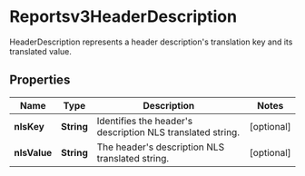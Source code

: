 

# Reportsv3HeaderDescription

HeaderDescription represents a header description's translation key and its translated value.

## Properties

| Name | Type | Description | Notes |
|------------ | ------------- | ------------- | -------------|
|**nlsKey** | **String** | Identifies the header&#39;s description NLS translated string. |  [optional] |
|**nlsValue** | **String** | The header&#39;s description NLS translated string. |  [optional] |



